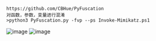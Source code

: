 	https://github.com/CBHue/PyFuscation
	对函数，参数，变量进行混淆
	>python3 PyFuscation.py -fvp --ps Invoke-Mimikatz.ps1
![image](/assets/Pentest_Note/master/img/92.png)
![image](/assets/Pentest_Note/master/img/93.png)